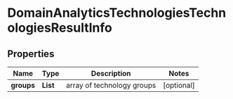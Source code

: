 # DomainAnalyticsTechnologiesTechnologiesResultInfo


## Properties

| Name | Type | Description | Notes |
|------------ | ------------- | ------------- | -------------|
**groups** | **List<Groups>** | array of technology groups |[optional]|